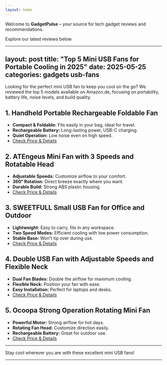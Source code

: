```yaml
---
layout: home
---
```


Welcome to **GadgetPulse** – your source for tech gadget reviews and recommendations.

Explore our latest reviews below

---
layout: post
title: "Top 5 Mini USB Fans for Portable Cooling in 2025"
date: 2025-05-25
categories: gadgets usb-fans
---

Looking for the perfect mini USB fan to keep you cool on the go? We reviewed the top 5 models available on Amazon.de, focusing on portability, battery life, noise levels, and build quality.

## 1. Handheld Portable Rechargeable Foldable Fan

- **Compact & Foldable:** Fits easily in your bag, ideal for travel.
- **Rechargeable Battery:** Long-lasting power, USB-C charging.
- **Quiet Operation:** Low noise even on high speed.
- [Check Price & Details](https://amzn.to/4k4BQ4e)

## 2. ATEngeus Mini Fan with 3 Speeds and Rotatable Head

- **Adjustable Speeds:** Customize airflow to your comfort.
- **360° Rotation:** Direct breeze exactly where you want.
- **Durable Build:** Strong ABS plastic housing.
- [Check Price & Details](https://amzn.to/4mx1IaF)

## 3. SWEETFULL Small USB Fan for Office and Outdoor

- **Lightweight:** Easy to carry, fits in any workspace.
- **Two Speed Modes:** Efficient cooling with low power consumption.
- **Stable Base:** Won't tip over during use.
- [Check Price & Details](https://amzn.to/43d8Lh5)

## 4. Double USB Fan with Adjustable Speeds and Flexible Neck

- **Dual Fan Blades:** Double the airflow for maximum cooling.
- **Flexible Neck:** Position your fan with ease.
- **Easy Installation:** Perfect for laptops and desks.
- [Check Price & Details](https://amzn.to/45qlqi4)

## 5. Ocoopa Strong Operation Rotating Mini Fan

- **Powerful Motor:** Strong airflow for hot days.
- **Rotating Fan Head:** Customize direction easily.
- **Rechargeable Battery:** Great for outdoor use.
- [Check Price & Details](https://amzn.to/4mCTbmE)

---

Stay cool wherever you are with these excellent mini USB fans!

---
